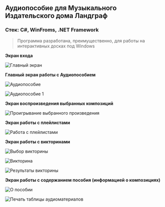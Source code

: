 ## Аудиопособие для Музыкального Издательского дома Ландграф
### Стек: C#, WinFroms, .NET Framework

> Программа разработана, преимущественно, для работы на интерактивных досках под Windows

**Экран входа**

![Главный экран](https://user-images.githubusercontent.com/40881233/192159333-b2fa1a42-2ec8-48d0-a644-235f1b76d873.png)



**Главный экран работы с Аудиопособием**

![Аудиопособие](https://user-images.githubusercontent.com/40881233/192160386-b8bfa33d-2f6c-49e3-9f45-de429eed4b90.png)

![Аудиопособие 1](https://user-images.githubusercontent.com/40881233/192160393-e3a4a357-5f98-4401-a55d-7e8b7a3902bb.png)



**Экран воспроизведения выбранных композиций**

![Проигрывание выбранного произведения](https://user-images.githubusercontent.com/40881233/192160542-808fa2ea-5a1c-49d7-a248-7981f0b24be4.png)



**Экран работы с плейлистами**

![Работа с плейлистами](https://user-images.githubusercontent.com/40881233/192160523-144676d8-fdbc-42ef-a261-9a7000e95617.png)



**Экран работы с викторинами**

![Выбор викторины](https://user-images.githubusercontent.com/40881233/192160624-bd2992c7-2736-48d5-952a-978afa2f3531.png)

![Викторина](https://user-images.githubusercontent.com/40881233/192160631-0c2309a8-a80c-4c54-9672-426389e3cd8c.png)

![Результаты викторины](https://user-images.githubusercontent.com/40881233/192160637-b8763faa-d298-4f92-a8aa-278dd0d6d5d4.png)



**Экран работы с содержанием пособия (информацией о композициях)**

![О пособии](https://user-images.githubusercontent.com/40881233/192160679-93711b54-d399-4f81-bbc8-fab5ad0a8eae.png)

![Печать таблицы аудиоматериалов](https://user-images.githubusercontent.com/40881233/192160683-b6b56318-adb6-4ae8-9c70-e9b3ca1bc002.png)



